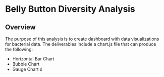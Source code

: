 # Belly Button Diversity Analysis

## Overview

The purpose of this analysis is to create dashboard with data visualizations for bacterial data. The deliverables include a chart.js file that can produce the following: 
- Horizontal Bar Chart
- Bubble Chart
- Gauge Chart
d
